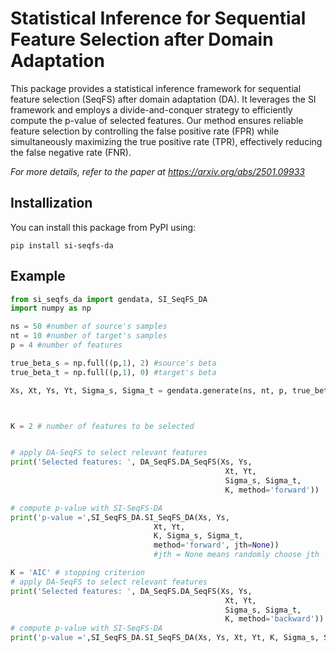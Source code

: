 # Statistical Inference for Sequential Feature Selection after Domain Adaptation 

This package provides a statistical inference framework for sequential feature selection (SeqFS) after domain adaptation (DA). It leverages the SI framework and employs a divide-and-conquer strategy to efficiently compute the p-value of selected features. Our method ensures reliable feature selection by controlling the false positive rate (FPR) while simultaneously maximizing the true positive rate (TPR), effectively reducing the false negative rate (FNR).

*For more details, refer to the paper at https://arxiv.org/abs/2501.09933*

## Installization

You can install this package from PyPI using:

`pip install si-seqfs-da`

## Example 

```python 
from si_seqfs_da import gendata, SI_SeqFS_DA
import numpy as np

ns = 50 #number of source's samples
nt = 10 #number of target's samples
p = 4 #number of features

true_beta_s = np.full((p,1), 2) #source's beta
true_beta_t = np.full((p,1), 0) #target's beta

Xs, Xt, Ys, Yt, Sigma_s, Sigma_t = gendata.generate(ns, nt, p, true_beta_s, true_beta_t)



K = 2 # number of features to be selected


# apply DA-SeqFS to select relevant features
print('Selected features: ', DA_SeqFS.DA_SeqFS(Xs, Ys,
                                                Xt, Yt,
                                                Sigma_s, Sigma_t,
                                                K, method='forward'))

# compute p-value with SI-SeqFS-DA 
print('p-value =',SI_SeqFS_DA.SI_SeqFS_DA(Xs, Ys, 
                                Xt, Yt, 
                                K, Sigma_s, Sigma_t, 
                                method='forward', jth=None)) 
                                #jth = None means randomly choose jth

K = 'AIC' # stopping criterion
# apply DA-SeqFS to select relevant features
print('Selected features: ', DA_SeqFS.DA_SeqFS(Xs, Ys, 
                                                Xt, Yt, 
                                                Sigma_s, Sigma_t,
                                                K, method='backward'))
# compute p-value with SI-SeqFS-DA 
print('p-value =',SI_SeqFS_DA.SI_SeqFS_DA(Xs, Ys, Xt, Yt, K, Sigma_s, Sigma_t, method='backward', jth=1))
```